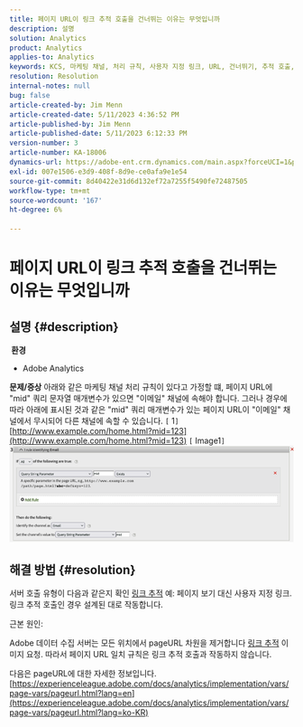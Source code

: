 ```yaml
---
title: 페이지 URL이 링크 추적 호출을 건너뛰는 이유는 무엇입니까
description: 설명
solution: Analytics
product: Analytics
applies-to: Analytics
keywords: KCS, 마케팅 채널, 처리 규칙, 사용자 지정 링크, URL, 건너뛰기, 추적 호출, 페이지, FAQ
resolution: Resolution
internal-notes: null
bug: false
article-created-by: Jim Menn
article-created-date: 5/11/2023 4:36:52 PM
article-published-by: Jim Menn
article-published-date: 5/11/2023 6:12:33 PM
version-number: 3
article-number: KA-18006
dynamics-url: https://adobe-ent.crm.dynamics.com/main.aspx?forceUCI=1&pagetype=entityrecord&etn=knowledgearticle&id=fa97f106-1af0-ed11-8849-6045bd006295
exl-id: 007e1506-e3d9-408f-8d9e-ce0afa9e1e54
source-git-commit: 8d40422e31d6d132ef72a7255f5490fe72487505
workflow-type: tm+mt
source-wordcount: '167'
ht-degree: 6%

---
```


# 페이지 URL이 링크 추적 호출을 건너뛰는 이유는 무엇입니까

## 설명 {#description}

<b> 환경</b>
- Adobe Analytics



<b>문제/증상</b>
아래와 같은 마케팅 채널 처리 규칙이 있다고 가정할 떄, 페이지 URL에 &quot;mid&quot; 쿼리 문자열 매개변수가 있으면 &quot;이메일&quot; 채널에 속해야 합니다.
그러나 경우에 따라 아래에 표시된 것과 같은 &quot;mid&quot; 쿼리 매개변수가 있는 페이지 URL이 &quot;이메일&quot; 채널에서 무시되어 다른 채널에 속할 수 있습니다.
`[` 1`]`  [http://www.example.com/home.html?mid=123](http://www.example.com/home.html?mid=123)
`[` Image1`]`
![](assets/___fb97f106-1af0-ed11-8849-6045bd006295___.png)


## 해결 방법 {#resolution}




서버 호출 유형이 다음과 같은지 확인 [링크 추적](https://experienceleague.adobe.com/docs/analytics/implementation/vars/functions/tl-method.html?lang=ko-KR) 예: 페이지 보기 대신 사용자 지정 링크. 링크 추적 호출인 경우 설계된 대로 작동합니다.





근본 원인:

Adobe 데이터 수집 서버는 모든 위치에서 pageURL 차원을 제거합니다 [링크 추적](https://experienceleague.adobe.com/docs/analytics/implementation/vars/functions/tl-method.html?lang=ko-KR) 이미지 요청. 따라서 페이지 URL 일치 규칙은 링크 추적 호출과 작동하지 않습니다.

다음은 pageURL에 대한 자세한 정보입니다. [https://experienceleague.adobe.com/docs/analytics/implementation/vars/page-vars/pageurl.html?lang=en](https://experienceleague.adobe.com/docs/analytics/implementation/vars/page-vars/pageurl.html?lang=ko-KR)
